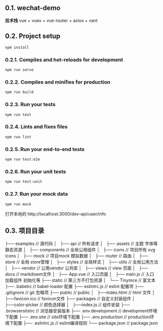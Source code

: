 ## 0.1. wechat-demo
**技术栈** vue + vuex + vue-router + axios + vant

## 0.2. Project setup
```
npm install
```

### 0.2.1. Compiles and hot-reloads for development
```
npm run serve
```

### 0.2.2. Compiles and minifies for production
```
npm run build
```

### 0.2.3. Run your tests
```
npm run test
```

### 0.2.4. Lints and fixes files
```
npm run lint
```

### 0.2.5. Run your end-to-end tests
```
npm run test:e2e
```

### 0.2.6. Run your unit tests
```
npm run test:unit
```
### 0.2.7. Run your mock data
```
npm run mock 
```
打开本地的 http://localhost:3000/dev-api/user/info

## 0.3. 项目目录
├── examples                   // 源代码
│   ├── api                    // 所有请求
│   ├── assets                 // 主题 字体等静态资源
│   ├── components             // 全局公用组件
│   ├── icons                  // 项目所有 svg icons
│   ├── mock                   // 项目mock 模拟数据
│   ├── router                 // 路由
│   ├── store                  // 全局 store管理
│   ├── styles                 // 全局样式
│   ├── utils                  // 全局公用方法
│   ├── vendor                 // 公用vendor 公共库
│   ├── views                  // view 页面
│   ├── docs                   // markdowm文件
│   ├── App.vue                // 入口页面
│   ├── main.js                // 入口 加载组件 初始化等
├── static                     // 第三方不打包资源
│   └── Tinymce                // 富文本
├── .babelrc                   // babel-loader 配置
├── eslintrc.js                // eslint 配置项
├── .gitignore                 // git 忽略项
├── public                     // public
│   ├──index.html              // html 文件
│   ├──favicon.ico             // favicon文件
├── packages                   // 自定义封装组件
│   ├──color-picker            // 颜色选择器
│   ├──index.js                // 组件安装
├── .browserslistrc            // 浏览器安装版本
├── .env.development           // development环境下配置
├── .env.site                  // site环境下配置
├── .env.production            // production环境下配置
├── .eslintrc.js               // eslint编译规则
└── package.json               // package.json